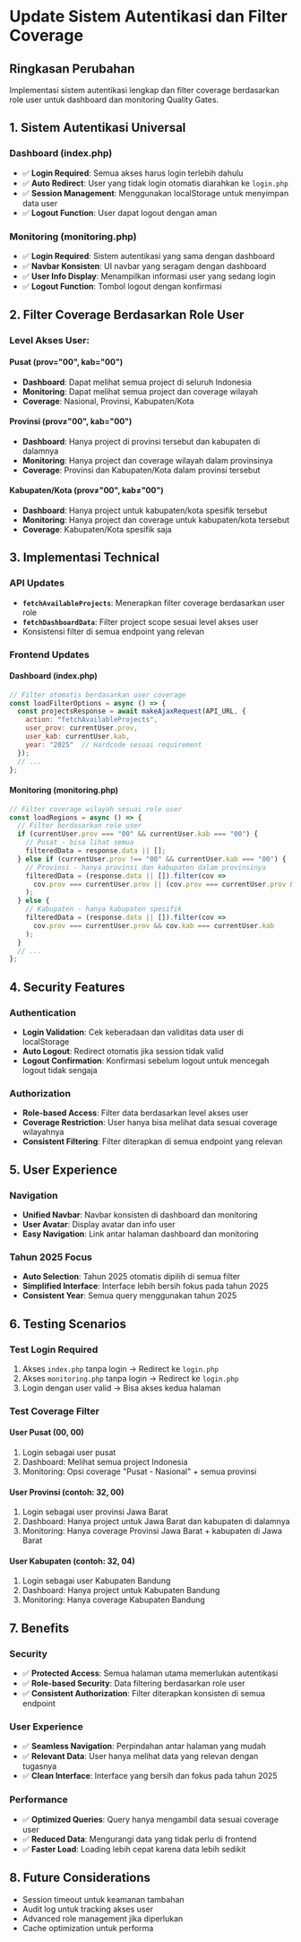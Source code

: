 # Update Sistem Autentikasi dan Filter Coverage

## Ringkasan Perubahan

Implementasi sistem autentikasi lengkap dan filter coverage berdasarkan role user untuk dashboard dan monitoring Quality Gates.

## 1. Sistem Autentikasi Universal

### Dashboard (index.php)
- ✅ **Login Required**: Semua akses harus login terlebih dahulu
- ✅ **Auto Redirect**: User yang tidak login otomatis diarahkan ke `login.php`
- ✅ **Session Management**: Menggunakan localStorage untuk menyimpan data user
- ✅ **Logout Function**: User dapat logout dengan aman

### Monitoring (monitoring.php)
- ✅ **Login Required**: Sistem autentikasi yang sama dengan dashboard
- ✅ **Navbar Konsisten**: UI navbar yang seragam dengan dashboard
- ✅ **User Info Display**: Menampilkan informasi user yang sedang login
- ✅ **Logout Function**: Tombol logout dengan konfirmasi

## 2. Filter Coverage Berdasarkan Role User

### Level Akses User:

#### **Pusat (prov="00", kab="00")**
- **Dashboard**: Dapat melihat semua project di seluruh Indonesia
- **Monitoring**: Dapat melihat semua project dan coverage wilayah
- **Coverage**: Nasional, Provinsi, Kabupaten/Kota

#### **Provinsi (prov≠"00", kab="00")**
- **Dashboard**: Hanya project di provinsi tersebut dan kabupaten di dalamnya
- **Monitoring**: Hanya project dan coverage wilayah dalam provinsinya
- **Coverage**: Provinsi dan Kabupaten/Kota dalam provinsi tersebut

#### **Kabupaten/Kota (prov≠"00", kab≠"00")**
- **Dashboard**: Hanya project untuk kabupaten/kota spesifik tersebut
- **Monitoring**: Hanya project dan coverage untuk kabupaten/kota tersebut
- **Coverage**: Kabupaten/Kota spesifik saja

## 3. Implementasi Technical

### API Updates
- **`fetchAvailableProjects`**: Menerapkan filter coverage berdasarkan user role
- **`fetchDashboardData`**: Filter project scope sesuai level akses user
- Konsistensi filter di semua endpoint yang relevan

### Frontend Updates

#### Dashboard (index.php)
```javascript
// Filter otomatis berdasarkan user coverage
const loadFilterOptions = async () => {
  const projectsResponse = await makeAjaxRequest(API_URL, {
    action: "fetchAvailableProjects",
    user_prov: currentUser.prov,
    user_kab: currentUser.kab,
    year: "2025"  // Hardcode sesuai requirement
  });
  // ...
};
```

#### Monitoring (monitoring.php) 
```javascript
// Filter coverage wilayah sesuai role user
const loadRegions = async () => {
  // Filter berdasarkan role user
  if (currentUser.prov === "00" && currentUser.kab === "00") {
    // Pusat - bisa lihat semua
    filteredData = response.data || [];
  } else if (currentUser.prov !== "00" && currentUser.kab === "00") {
    // Provinsi - hanya provinsi dan kabupaten dalam provinsinya
    filteredData = (response.data || []).filter(cov => 
      cov.prov === currentUser.prov || (cov.prov === currentUser.prov && cov.kab !== "00")
    );
  } else {
    // Kabupaten - hanya kabupaten spesifik
    filteredData = (response.data || []).filter(cov => 
      cov.prov === currentUser.prov && cov.kab === currentUser.kab
    );
  }
  // ...
};
```

## 4. Security Features

### Authentication
- **Login Validation**: Cek keberadaan dan validitas data user di localStorage
- **Auto Logout**: Redirect otomatis jika session tidak valid
- **Logout Confirmation**: Konfirmasi sebelum logout untuk mencegah logout tidak sengaja

### Authorization
- **Role-based Access**: Filter data berdasarkan level akses user
- **Coverage Restriction**: User hanya bisa melihat data sesuai coverage wilayahnya
- **Consistent Filtering**: Filter diterapkan di semua endpoint yang relevan

## 5. User Experience

### Navigation
- **Unified Navbar**: Navbar konsisten di dashboard dan monitoring
- **User Avatar**: Display avatar dan info user
- **Easy Navigation**: Link antar halaman dashboard dan monitoring

### Tahun 2025 Focus
- **Auto Selection**: Tahun 2025 otomatis dipilih di semua filter
- **Simplified Interface**: Interface lebih bersih fokus pada tahun 2025
- **Consistent Year**: Semua query menggunakan tahun 2025

## 6. Testing Scenarios

### Test Login Required
1. Akses `index.php` tanpa login → Redirect ke `login.php`
2. Akses `monitoring.php` tanpa login → Redirect ke `login.php`
3. Login dengan user valid → Bisa akses kedua halaman

### Test Coverage Filter

#### User Pusat (00, 00)
1. Login sebagai user pusat
2. Dashboard: Melihat semua project Indonesia
3. Monitoring: Opsi coverage "Pusat - Nasional" + semua provinsi

#### User Provinsi (contoh: 32, 00)
1. Login sebagai user provinsi Jawa Barat
2. Dashboard: Hanya project untuk Jawa Barat dan kabupaten di dalamnya
3. Monitoring: Hanya coverage Provinsi Jawa Barat + kabupaten di Jawa Barat

#### User Kabupaten (contoh: 32, 04)
1. Login sebagai user Kabupaten Bandung
2. Dashboard: Hanya project untuk Kabupaten Bandung
3. Monitoring: Hanya coverage Kabupaten Bandung

## 7. Benefits

### Security
- ✅ **Protected Access**: Semua halaman utama memerlukan autentikasi
- ✅ **Role-based Security**: Data filtering berdasarkan role user
- ✅ **Consistent Authorization**: Filter diterapkan konsisten di semua endpoint

### User Experience  
- ✅ **Seamless Navigation**: Perpindahan antar halaman yang mudah
- ✅ **Relevant Data**: User hanya melihat data yang relevan dengan tugasnya
- ✅ **Clean Interface**: Interface yang bersih dan fokus pada tahun 2025

### Performance
- ✅ **Optimized Queries**: Query hanya mengambil data sesuai coverage user
- ✅ **Reduced Data**: Mengurangi data yang tidak perlu di frontend
- ✅ **Faster Load**: Loading lebih cepat karena data lebih sedikit

## 8. Future Considerations

- Session timeout untuk keamanan tambahan
- Audit log untuk tracking akses user
- Advanced role management jika diperlukan
- Cache optimization untuk performa 
